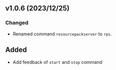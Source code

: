 
## v1.0.6 (2023/12/25)

### Changed
- Renamed command `resourcepackserver` to `rps`.

## Added
- Add feedback of `start` and `stop` command


